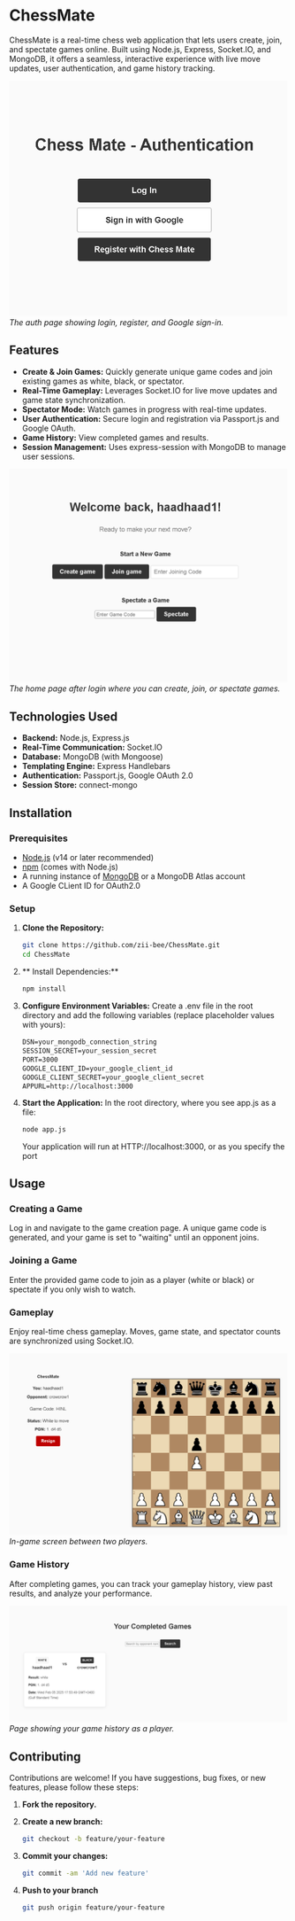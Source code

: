# ChessMate

ChessMate is a real-time chess web application that lets users create, join, and spectate games online. Built using Node.js, Express, Socket.IO, and MongoDB, it offers a seamless, interactive experience with live move updates, user authentication, and game history tracking.

![Authentication Page](documentation/doc1.png)  
*The auth page showing login, register, and Google sign-in.*

## Features

- **Create & Join Games:** Quickly generate unique game codes and join existing games as white, black, or spectator.
- **Real-Time Gameplay:** Leverages Socket.IO for live move updates and game state synchronization.
- **Spectator Mode:** Watch games in progress with real-time updates.
- **User Authentication:** Secure login and registration via Passport.js and Google OAuth.
- **Game History:** View completed games and results.
- **Session Management:** Uses express-session with MongoDB to manage user sessions.

![Home Page After Login](documentation/home_login.png)  
*The home page after login where you can create, join, or spectate games.*

## Technologies Used

- **Backend:** Node.js, Express.js
- **Real-Time Communication:** Socket.IO
- **Database:** MongoDB (with Mongoose)
- **Templating Engine:** Express Handlebars
- **Authentication:** Passport.js, Google OAuth 2.0
- **Session Store:** connect-mongo

## Installation

### Prerequisites

- [Node.js](https://nodejs.org/en/download/) (v14 or later recommended)
- [npm](https://www.npmjs.com/get-npm) (comes with Node.js)
- A running instance of [MongoDB](https://www.mongodb.com/) or a MongoDB Atlas account
- A Google CLient ID for OAuth2.0

### Setup

1. **Clone the Repository:**

   ```bash
   git clone https://github.com/zii-bee/ChessMate.git
   cd ChessMate
   ```
2. ** Install Dependencies:**
   ```bash
   npm install
   ```
3. **Configure Environment Variables:**
   Create a .env file in the root directory and add the following variables (replace placeholder values with yours):
   ```env
   DSN=your_mongodb_connection_string
   SESSION_SECRET=your_session_secret
   PORT=3000
   GOOGLE_CLIENT_ID=your_google_client_id
   GOOGLE_CLIENT_SECRET=your_google_client_secret
   APPURL=http://localhost:3000
   ```
4. **Start the Application:**
   In the root directory, where you see app.js as a file:
   ```bash
   node app.js
   ```
   Your application will run at HTTP://localhost:3000, or as you specify the port

## Usage

### Creating a Game
Log in and navigate to the game creation page. A unique game code is generated, and your game is set to "waiting" until an opponent joins.

### Joining a Game
Enter the provided game code to join as a player (white or black) or spectate if you only wish to watch.

### Gameplay
Enjoy real-time chess gameplay. Moves, game state, and spectator counts are synchronized using Socket.IO.

![In-Game Screen](documentation/ingame1.png)  
*In-game screen between two players.*

### Game History
After completing games, you can track your gameplay history, view past results, and analyze your performance.

![Game History](documentation/history_tracking.png)  
*Page showing your game history as a player.*

## Contributing

Contributions are welcome! If you have suggestions, bug fixes, or new features, please follow these steps:

1. **Fork the repository.**
2. **Create a new branch:**

   ```bash
   git checkout -b feature/your-feature
   ```
3. **Commit your changes:**
   ```bash
   git commit -am 'Add new feature'
   ```
4. **Push to your branch**
   ```bash
   git push origin feature/your-feature
   ```

